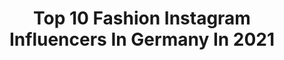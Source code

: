 ---
title: Top 10 Fashion Instagram Influencers In Germany In 2021
description: >-
  Find top fashion Instagram influencers in Germany in 2021. Most popular hashtags: #fashion #ootd #fashionblogger #blogger.
platform: Instagram
hits: 4894
text_top: Identify the best Instagram influencers on inBeat.
text_bottom: Our database holds 4894 Instagram influencers like this in Germany for you to connect with.
profiles:
  - username: "usamskeyy"
    fullname: >-
      "USAMA RAFIQ"
    bio: >-
      ◤◢◤◢◤◢◤◢◤◢◤◢◤◢ ▪️👤 Fashion // Streetwear ▪️📍 Karlsruhe, Germany ▪️10 % Discount @musthype_ with "USAMSKEYY10"
    location: "Germany"
    followers: 5663
    engagement: 2402
    commentsToLikes: 0.105696
    id: ck138kxgcgqj70i19oskftgev
    verified: false
    hashtags: ""
  - username: "chantal.pe"
    fullname: >-
      chantal
    bio: >-
      🖤Fashion | Inspo | Lifestyle 📍based in germany | ffm 📩 contact: chantal.pe@gmx.net do more of what makes you happy✨ use: #chantalpe
    location: "Germany"
    followers: 12631
    engagement: 2242
    commentsToLikes: 0.115021
    id: ck15t3kabg6aa0i19wgtb1i5p
    verified: false
    hashtags: "#herbstinspo, #sonnenbrille, #girlsinsposupport, #classy"
  - username: "jacki.byr"
    fullname: >-
      Jacki 🍍
    bio: >-
      FASHION | LIFESTYLE | FITNESS 📍NRW 🧳 Visual Merchandiser ...𝓂𝒶𝓀𝑒 𝒾𝓉 𝒽𝒶𝓅𝓅𝑒𝓃 ✨
    location: "Germany"
    followers: 5065
    engagement: 2201
    commentsToLikes: 0.136230
    id: ck8t8vsl9m0yx0j7850rvescv
    verified: false
    hashtags: "#fashionlover, #fashionaddict, #fashionstyle, #outfitoftheday"
  - username: "pmaa_"
    fullname: >-
      Pia
    bio: >-
      Fashion Journalism @looxxmagazine Duesseldorf pia.mb@hotmail.com
    location: "Germany"
    followers: 7480
    engagement: 2020
    commentsToLikes: 0.108620
    id: ck6tuzcnfjak20j71xrdb80ef
    verified: false
    hashtags: "#safirashine, #kaleandme"
  - username: "bak_lifestyle"
    fullname: >-
      Yvonne
    bio: >-
      ᶠᵃˢʰⁱᵒⁿ 🌸 ᴮᵉᵃᵘᵗʸ 🌸 ᴸⁱᶠᵉˢᵗʸˡᵉ • 👰🏻wifey • 👧🏻mommy • 🇩🇪🇵🇱 • Girl next door 💌 bak_lifestyle@web.de / DM 📍 Bochum , NRW 🌍 Next📍
    location: "Germany"
    followers: 9463
    engagement: 1927
    commentsToLikes: 0.194192
    id: ck6tp2218hegf0j71wbb5mlvr
    verified: false
    hashtags: "#girlssupportgirls, #germanbloggerinspo, #streetstyle, #sunday"
  - username: "luisa.kuco"
    fullname: >-
      GOOD VIBES ONLY🖤
    bio: >-
      📍 Freiburg 🇩🇪 💌 luisa.kuri@online.de fashion lover | lifestyle | pug mom
    location: "Germany"
    followers: 7344
    engagement: 1666
    commentsToLikes: 0.118456
    id: ckap557kya91x0i78i3ofuiig
    verified: false
    hashtags: "#carmushka, #puglove, #autumnvibes, #annaix"
  - username: "kimisdiary"
    fullname: >-
      Kimberly
    bio: >-
      FASHION - LIFESTYLE Germany, 25, in love, 🦁 Frenchiemommy 🐶 FOTOGRAFIELIEBE
    location: "Germany"
    followers: 5603
    engagement: 1615
    commentsToLikes: 0.095759
    id: ck9hag4hccenj0j78gjk72ym1
    verified: false
    hashtags: "#blondesandcookies, #liebsmaximal, #americanstyle, #blondehair"
  - username: "thisismyuca"
    fullname: >-
      M Y U C A 🌸
    bio: >-
      FASHION & TRAVEL & OOTD✨ https://shein.com/es 15% OFF ⭐️thisismyuca15 📍Dresden - Spain 🌍
    location: "Germany"
    followers: 8254
    engagement: 1596
    commentsToLikes: 0.117346
    id: ckap3c1r72f9s0i78zfdxi2kt
    verified: false
    hashtags: "#october, #outfits, #autumn, #instagood"
  - username: "paulawelninski"
    fullname: >-
      𝒫𝒶𝓊𝓁𝒶 🕊
    bio: >-
      22 | Berlin | Fashion ♡ ✉️ p.welninski@gmx.de
    location: "Germany"
    followers: 9477
    engagement: 1403
    commentsToLikes: 0.129611
    id: ck8t38l232bsc0j78lnikru8p
    verified: false
    hashtags: "#fashion, #ootd, #fashioninspo, #summer"
  - username: "katharinaaaa__aaa"
    fullname: >-
      Katharina
    bio: >-
      #family 💕 #fashion Anfragen 👉🏻 gkatharina28@gmail.com |sweet 32| |Austria|@daddy_vienna
    location: "Germany"
    followers: 259682
    engagement: 1401
    commentsToLikes: 0.408258
    id: ck5zvlx0y4hfs0i1483ir2ipw
    verified: false
    hashtags: "#liebe, #fashion, #family, #instafamily"
---